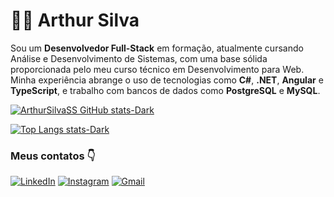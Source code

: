 
# 🧑‍💻 Arthur Silva 

Sou um **Desenvolvedor Full-Stack** em formação, atualmente cursando Análise e Desenvolvimento de Sistemas, com uma base sólida proporcionada pelo meu curso técnico em Desenvolvimento para Web. Minha experiência abrange o uso de tecnologias como **C#**, **.NET**, **Angular** e **TypeScript**, e trabalho com bancos de dados como **PostgreSQL** e **MySQL**.

[![ArthurSilvaSS GitHub stats-Dark](https://github-readme-stats.vercel.app/api?username=ArthurSilvaSS&show_icons=true&theme=swift)](https://github.com/ArthurSilvaSS)

[![Top Langs stats-Dark ](https://github-readme-stats.vercel.app/api/top-langs/?username=ArthurSilvaSS&layout=compact)](https://github.com/ArthurSilvaSS)

### Meus contatos 👇
 [![LinkedIn](https://img.shields.io/badge/LinkedIn-0077B5?style=for-the-badge&logo=linkedin&logoColor=white)](https://www.linkedin.com/in/arthursilvass)
 [![Instagram](https://img.shields.io/badge/Instagram-E4405F?style=for-the-badge&logo=instagram&logoColor=white)](https://www.instagram.com/arthursilva.ss/)
 [![Gmail](https://img.shields.io/badge/Gmail-D14836?style=for-the-badge&logo=gmail&logoColor=white)](arthur.silva443@gmail.com)
 





